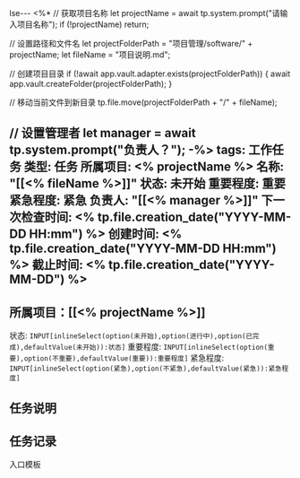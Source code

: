 lse---
<%*
// 获取项目名称
let projectName = await tp.system.prompt("请输入项目名称");
if (!projectName) return;

// 设置路径和文件名
let projectFolderPath = "项目管理/software/" + projectName;
let fileName = "项目说明.md";

// 创建项目目录
if (!await app.vault.adapter.exists(projectFolderPath)) {
    await app.vault.createFolder(projectFolderPath);
}

// 移动当前文件到新目录
tp.file.move(projectFolderPath + "/" + fileName);

// 设置管理者
let manager = await tp.system.prompt("负责人？");
-%>
tags: 工作任务
类型: 任务
所属项目: <% projectName %>
名称: "[[<% fileName %>]]"
状态: 未开始
重要程度: 重要
紧急程度: 紧急
负责人: "[[<% manager %>]]"
下一次检查时间: <% tp.file.creation_date("YYYY-MM-DD HH:mm") %>
创建时间: <% tp.file.creation_date("YYYY-MM-DD HH:mm") %>
截止时间: <% tp.file.creation_date("YYYY-MM-DD") %>
---
## 所属项目：[[<% projectName %>]]

状态: `INPUT[inlineSelect(option(未开始),option(进行中),option(已完成),defaultValue(未开始)):状态]` 重要程度: `INPUT[inlineSelect(option(重要),option(不重要),defaultValue(重要)):重要程度]` 紧急程度: `INPUT[inlineSelect(option(紧急),option(不紧急),defaultValue(紧急)):紧急程度]`

## 任务说明


## 任务记录

入口模板

